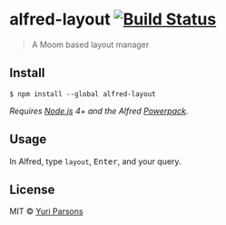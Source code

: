 # alfred-layout [![Build Status](https://travis-ci.org/ninjakttty/alfred-layout.svg?branch=master)](https://travis-ci.org/ninjakttty/alfred-layout)

> A Moom based layout manager


## Install

```
$ npm install --global alfred-layout
```

*Requires [Node.js](https://nodejs.org) 4+ and the Alfred [Powerpack](https://www.alfredapp.com/powerpack/).*


## Usage

In Alfred, type `layout`, <kbd>Enter</kbd>, and your query.


## License

MIT © [Yuri Parsons](http://ninjakitty.net)
